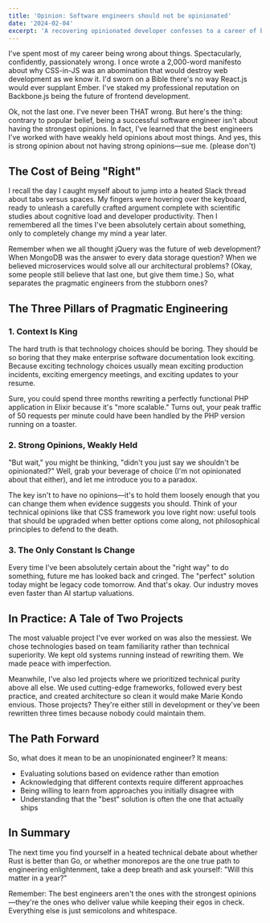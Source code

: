 ```yaml
---
title: 'Opinion: Software engineers should not be opinionated'
date: '2024-02-04'
excerpt: 'A recovering opinionated developer confesses to a career of being spectacularly wrong about everything—and explains why that might actually be a good thing.'
---
```


I've spent most of my career being wrong about things. Spectacularly, confidently, passionately wrong. I once wrote a 2,000-word manifesto about why CSS-in-JS was an abomination that would destroy web development as we know it. I'd sworn on a Bible there's no way React.js would ever supplant Ember. I've staked my professional reputation on Backbone.js being the future of frontend development.

Ok, not the last one. I've never been THAT wrong. But here's the thing: contrary to popular belief, being a successful software engineer isn't about having the strongest opinions. In fact, I've learned that the best engineers I've worked with have weakly held opinions about most things. And yes, this is strong opinion about not having strong opinions—sue me. (please don't)

## The Cost of Being "Right"

I recall the day I caught myself about to jump into a heated Slack thread about tabs versus spaces. My fingers were hovering over the keyboard, ready to unleash a carefully crafted argument complete with scientific studies about cognitive load and developer productivity. Then I remembered all the times I've been absolutely certain about something, only to completely change my mind a year later.

Remember when we all thought jQuery was the future of web development? When MongoDB was the answer to every data storage question? When we believed microservices would solve all our architectural problems? (Okay, some people still believe that last one, but give them time.) So, what separates the pragmatic engineers from the stubborn ones?

## The Three Pillars of Pragmatic Engineering

### 1. Context Is King

The hard truth is that technology choices should be boring. They should be so boring that they make enterprise software documentation look exciting. Because exciting technology choices usually mean exciting production incidents, exciting emergency meetings, and exciting updates to your resume.

Sure, you could spend three months rewriting a perfectly functional PHP application in Elixir because it's "more scalable." Turns out, your peak traffic of 50 requests per minute could have been handled by the PHP version running on a toaster.

### 2. Strong Opinions, Weakly Held

"But wait," you might be thinking, "didn't you just say we shouldn't be opinionated?" Well, grab your beverage of choice (I'm not opinionated about that either), and let me introduce you to a paradox.

The key isn't to have no opinions—it's to hold them loosely enough that you can change them when evidence suggests you should. Think of your technical opinions like that CSS framework you love right now: useful tools that should be upgraded when better options come along, not philosophical principles to defend to the death.

### 3. The Only Constant Is Change

Every time I've been absolutely certain about the "right way" to do something, future me has looked back and cringed. The "perfect" solution today might be legacy code tomorrow. And that's okay. Our industry moves even faster than AI startup valuations.

## In Practice: A Tale of Two Projects

The most valuable project I've ever worked on was also the messiest. We chose technologies based on team familiarity rather than technical superiority. We kept old systems running instead of rewriting them. We made peace with imperfection.

Meanwhile, I've also led projects where we prioritized technical purity above all else. We used cutting-edge frameworks, followed every best practice, and created architecture so clean it would make Marie Kondo envious. Those projects? They're either still in development or they've been rewritten three times because nobody could maintain them.

## The Path Forward

So, what does it mean to be an unopinionated engineer? It means:

- Evaluating solutions based on evidence rather than emotion
- Acknowledging that different contexts require different approaches
- Being willing to learn from approaches you initially disagree with
- Understanding that the "best" solution is often the one that actually ships

## In Summary

The next time you find yourself in a heated technical debate about whether Rust is better than Go, or whether monorepos are the one true path to engineering enlightenment, take a deep breath and ask yourself: "Will this matter in a year?"

Remember: The best engineers aren't the ones with the strongest opinions—they're the ones who deliver value while keeping their egos in check. Everything else is just semicolons and whitespace.

[^1]: Yes, I've actually seen entire engineering teams get into week-long debates about naming conventions. The productivity loss probably cost more than my first car.
